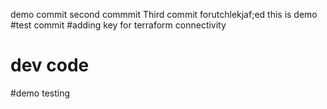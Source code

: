 demo commit
second commmit
Third commit
forutchlekjaf;ed
this is demo
#test commit
#adding key for terraform connectivity
# dev code
#demo testing
